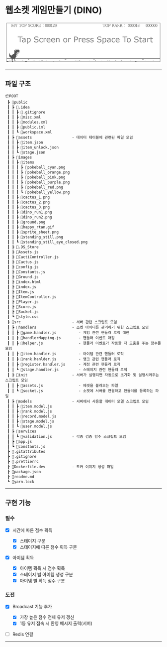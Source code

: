 # 웹소켓 게임만들기 (DINO)

![alt text](image.png)

---

## 파일 구조

```
📦ROOT
 ┣ 📂public
 ┃ ┣ 📂.idea
 ┃ ┃ ┣ 📜.gitignore
 ┃ ┃ ┣ 📜misc.xml
 ┃ ┃ ┣ 📜modules.xml
 ┃ ┃ ┣ 📜public.iml
 ┃ ┃ ┗ 📜workspace.xml
 ┃ ┣ 📂assets                  - 데이터 테이블에 관련된 파일 모임
 ┃ ┃ ┣ 📜item.json
 ┃ ┃ ┣ 📜item_unlock.json
 ┃ ┃ ┗ 📜stage.json
 ┃ ┣ 📂images
 ┃ ┃ ┣ 📂items
 ┃ ┃ ┃ ┣ 📜pokeball_cyan.png
 ┃ ┃ ┃ ┣ 📜pokeball_orange.png
 ┃ ┃ ┃ ┣ 📜pokeball_pink.png
 ┃ ┃ ┃ ┣ 📜pokeball_purple.png
 ┃ ┃ ┃ ┣ 📜pokeball_red.png
 ┃ ┃ ┃ ┗ 📜pokeball_yellow.png
 ┃ ┃ ┣ 📜cactus_1.png
 ┃ ┃ ┣ 📜cactus_2.png
 ┃ ┃ ┣ 📜cactus_3.png
 ┃ ┃ ┣ 📜dino_run1.png
 ┃ ┃ ┣ 📜dino_run2.png
 ┃ ┃ ┣ 📜ground.png
 ┃ ┃ ┣ 📜happy_rtan.gif
 ┃ ┃ ┣ 📜sprite_sheet.png
 ┃ ┃ ┣ 📜standing_still.png
 ┃ ┃ ┗ 📜standing_still_eye_closed.png
 ┃ ┣ 📜.DS_Store
 ┃ ┣ 📜Assets.js
 ┃ ┣ 📜CactiController.js
 ┃ ┣ 📜Cactus.js
 ┃ ┣ 📜config.js
 ┃ ┣ 📜Constants.js
 ┃ ┣ 📜Ground.js
 ┃ ┣ 📜index.html
 ┃ ┣ 📜index.js
 ┃ ┣ 📜Item.js
 ┃ ┣ 📜ItemController.js
 ┃ ┣ 📜Player.js
 ┃ ┣ 📜Score.js
 ┃ ┣ 📜Socket.js
 ┃ ┗ 📜style.css
 ┣ 📂src                       - 서버 관련 스크립트 모임
 ┃ ┣ 📂handlers                - 소켓 아이디를 관리하기 위한 스크립트 모임
 ┃ ┃ ┣ 📜game.handler.js          - 게임 관련 핸들러 로직 대한
 ┃ ┃ ┣ 📜handlerMapping.js        - 핸들러 이벤트 매핑
 ┃ ┃ ┣ 📜helper.js                - 핸들러 이벤트가 작동할 때 도움을 주는 함수들 모임
 ┃ ┃ ┣ 📜item.handler.js          - 아이템 관련 핸들러 로직
 ┃ ┃ ┣ 📜rank.hanlder.js          - 랭크 관련 핸들러 로직
 ┃ ┃ ┣ 📜register.handler.js      - 계정 관련 핸들러 로직
 ┃ ┃ ┗ 📜stage.handler.js         - 스테이지 관련 핸들러 로직
 ┃ ┣ 📂init                    - 서버가 실행되면 자동으로 초기화 및 실행시켜주는 스크립트 모임
 ┃ ┃ ┣ 📜assets.js                - 에셋을 불러오는 파일
 ┃ ┃ ┗ 📜socket.js                - 소켓에 서버를 연결하고 핸들러를 등록하는 파일
 ┃ ┣ 📂models                  - 서버에서 사용할 데이터 모델 스크립트 모임
 ┃ ┃ ┣ 📜item.model.js
 ┃ ┃ ┣ 📜rank.model.js
 ┃ ┃ ┣ 📜record.model.js
 ┃ ┃ ┣ 📜stage.model.js
 ┃ ┃ ┗ 📜user.model.js
 ┃ ┣ 📂services
 ┃ ┃ ┗ 📜validation.js         - 각종 검증 함수 스크립트 모임
 ┃ ┣ 📜app.js
 ┃ ┗ 📜constants.js
 ┣ 📜.gitattributes
 ┣ 📜.gitignore
 ┣ 📜.prettierrc
 ┣ 📜Dockerfile.dev            - 도커 이미지 생성 파일
 ┣ 📜package.json
 ┣ 📜readme.md
 ┗ 📜yarn.lock
```

---

## 구현 기능

### 필수

- [x] 시간에 따른 점수 획득

  - [x] 스테이지 구분
  - [x] 스테이지에 따른 점수 획득 구분

- [x] 아이템 획득
  - [x] 아이템 획득 시 점수 획득
  - [x] 스테이지 별 아이템 생성 구분
  - [x] 아이템 별 획득 점수 구분

### 도전

- [x] Broadcast 기능 추가

  - [x] 가장 높은 점수 전체 유저 갱신
  - [x] 1등 유저 접속 시 환영 메시지 출력(서버)

- [ ] Redis 연결

---
